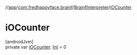 //[app](../../../index.md)/[com.fredhappyface.brainf](../index.md)/[BrainfInterpreter](index.md)/[iOCounter](i-o-counter.md)

# iOCounter

[androidJvm]\
private var [iOCounter](i-o-counter.md): [Int](https://kotlinlang.org/api/latest/jvm/stdlib/kotlin/-int/index.html) = 0
